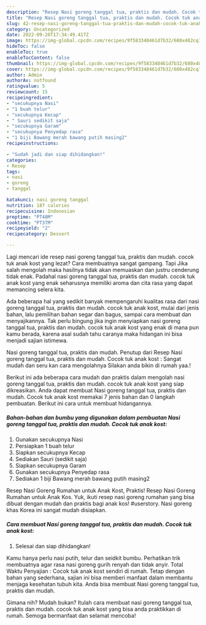 ```yaml
---
description: "Resep Nasi goreng tanggal tua, praktis dan mudah. Cocok tuk anak kost yang Lezat Sekali , Lezat Sekali"
title: "Resep Nasi goreng tanggal tua, praktis dan mudah. Cocok tuk anak kost yang Lezat Sekali , Lezat Sekali"
slug: 42-resep-nasi-goreng-tanggal-tua-praktis-dan-mudah-cocok-tuk-anak-kost-yang-lezat-sekali-lezat-sekali
category: Uncategorized
date: 2022-09-26T17:34:49.417Z
image: https://img-global.cpcdn.com/recipes/9f583348461d7b32/680x482cq70/nasi-goreng-tanggal-tua-praktis-dan-mudah-cocok-tuk-anak-kost-foto-resep-utama.jpg
hideToc: false
enableToc: true
enableTocContent: false
thumbnail: https://img-global.cpcdn.com/recipes/9f583348461d7b32/680x482cq70/nasi-goreng-tanggal-tua-praktis-dan-mudah-cocok-tuk-anak-kost-foto-resep-utama.jpg
cover: https://img-global.cpcdn.com/recipes/9f583348461d7b32/680x482cq70/nasi-goreng-tanggal-tua-praktis-dan-mudah-cocok-tuk-anak-kost-foto-resep-utama.jpg
author: Admin
authorAv: notfound
ratingvalue: 5
reviewcount: 15
recipeingredient:
- "secukupnya Nasi"
- "1 buah telur"
- "secukupnya Kecap"
- " Sauri sedikit saja"
- "secukupnya Garam"
- "secukupnya Penyedap rasa"
- "1 biji Bawang merah bawang putih masing2"
recipeinstructions:

- "Sudah jadi dan siap dihidangkan!"
categories:
- Resep
tags:
- nasi
- goreng
- tanggal

katakunci: nasi goreng tanggal 
nutrition: 187 calories
recipecuisine: Indonesian
preptime: "PT40M"
cooktime: "PT37M"
recipeyield: "2"
recipecategory: Dessert

---
```



Lagi mencari ide resep nasi goreng tanggal tua, praktis dan mudah. cocok tuk anak kost yang lezat? Cara membuatnya sangat gampang. Tapi Jika salah mengolah maka hasilnya tidak akan memuaskan dan justru cenderung tidak enak. Padahal nasi goreng tanggal tua, praktis dan mudah. cocok tuk anak kost yang enak seharusnya memiliki aroma dan cita rasa yang dapat memancing selera kita.


Ada beberapa hal yang sedikit banyak mempengaruhi kualitas rasa dari nasi goreng tanggal tua, praktis dan mudah. cocok tuk anak kost, mulai dari jenis bahan, lalu pemilihan bahan segar dan bagus, sampai cara membuat dan menyajikannya. Tak perlu bingung jika ingin menyiapkan nasi goreng tanggal tua, praktis dan mudah. cocok tuk anak kost yang enak di mana pun kamu berada, karena asal sudah tahu caranya maka hidangan ini bisa menjadi sajian istimewa.

Nasi goreng tanggal tua, praktis dan mudah. Penutup dari Resep Nasi goreng tanggal tua, praktis dan mudah. Cocok tuk anak kost : Sangat mudah dan seru kan cara mengolahnya Silakan anda bikin di rumah yaa.!


Berikut ini ada beberapa cara mudah dan praktis dalam mengolah nasi goreng tanggal tua, praktis dan mudah. cocok tuk anak kost yang siap dikreasikan. Anda dapat membuat Nasi goreng tanggal tua, praktis dan mudah. Cocok tuk anak kost memakai 7 jenis bahan dan 0 langkah pembuatan. Berikut ini cara untuk membuat hidangannya.

<!--inarticleads1-->

##### Bahan-bahan dan bumbu yang digunakan dalam pembuatan Nasi goreng tanggal tua, praktis dan mudah. Cocok tuk anak kost:

1. Gunakan secukupnya Nasi
1. Persiapkan 1 buah telur
1. Siapkan secukupnya Kecap
1. Sediakan  Sauri (sedikit saja)
1. Siapkan secukupnya Garam
1. Gunakan secukupnya Penyedap rasa
1. Sediakan 1 biji Bawang merah bawang putih masing2


Resep Nasi Goreng Rumahan untuk Anak Kost, Praktis! Resep Nasi Goreng Rumahan untuk Anak Kos. Yuk, ikuti resep nasi goreng rumahan yang bisa dibuat dengan mudah dan praktis bagi anak kos! #userstory. Nasi goreng khas Korea ini sangat mudah disiapkan. 

<!--inarticleads2-->

##### Cara membuat Nasi goreng tanggal tua, praktis dan mudah. Cocok tuk anak kost:


1. Selesai dan siap dihidangkan!

Kamu hanya perlu nasi putih, telur dan seidkit bumbu. Perhatikan trik membuatnya agar rasa nasi goreng gurih renyah dan tidak anyir. Total Waktu Penyajian : Cocok tuk anak kost sendiri di rumah. Tetap dengan bahan yang sederhana, sajian ini bisa memberi manfaat dalam membantu menjaga kesehatan tubuh kita. Anda bisa membuat Nasi goreng tanggal tua, praktis dan mudah. 

Gimana nih? Mudah bukan? Itulah cara membuat nasi goreng tanggal tua, praktis dan mudah. cocok tuk anak kost yang bisa anda praktikkan di rumah. Semoga bermanfaat dan selamat mencoba!
